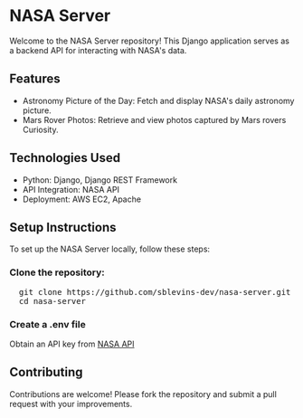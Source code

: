# NASA Server
Welcome to the NASA Server repository! This Django application serves as a backend API for interacting with NASA's data.

## Features
- Astronomy Picture of the Day: Fetch and display NASA's daily astronomy picture.
- Mars Rover Photos: Retrieve and view photos captured by Mars rovers Curiosity.

## Technologies Used
- Python: Django, Django REST Framework
- API Integration: NASA API
- Deployment: AWS EC2, Apache

## Setup Instructions
To set up the NASA Server locally, follow these steps:

### Clone the repository:
<pre>
  git clone https://github.com/sblevins-dev/nasa-server.git
  cd nasa-server
</pre>

### Create a .env file
Obtain an API key from [NASA API](https://api.nasa.gov/)

## Contributing
Contributions are welcome! Please fork the repository and submit a pull request with your improvements.
